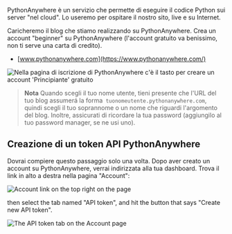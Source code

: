 PythonAnywhere è un servizio che permette di eseguire il codice Python sui server "nel cloud". Lo useremo per ospitare il nostro sito, live e su Internet.

Caricheremo il blog che stiamo realizzando su PythonAnywhere. Crea un account "beginner" su PythonAnywhere (l'account gratuito va benissimo, non ti serve una carta di credito).

* [www.pythonanywhere.com](https://www.pythonanywhere.com/)

![Nella pagina di iscrizione di PythonAnywhere c'è il tasto per creare un account 'Principiante' gratuito](../deploy/images/pythonanywhere_beginner_account_button.png)

> **Nota** Quando scegli il tuo nome utente, tieni presente che l'URL del tuo blog assumerá la forma` tuonomeutente.pythonanywhere.com`, quindi scegli il tuo soprannome o un nome che riguardi l'argomento del blog. Inoltre, assicurati di ricordare la tua password (aggiungilo al tuo password manager, se ne usi uno).

## Creazione di un token API PythonAnywhere

Dovrai compiere questo passaggio solo una volta. Dopo aver creato un account su PythonAnywhere, verrai indirizzata alla tua dashboard. Trova il link in alto a destra nella pagina "Account":

![Account link on the top right on the page](../deploy/images/pythonanywhere_account.png)

then select the tab named "API token", and hit the button that says "Create new API token".

![The API token tab on the Account page](../deploy/images/pythonanywhere_create_api_token.png)
